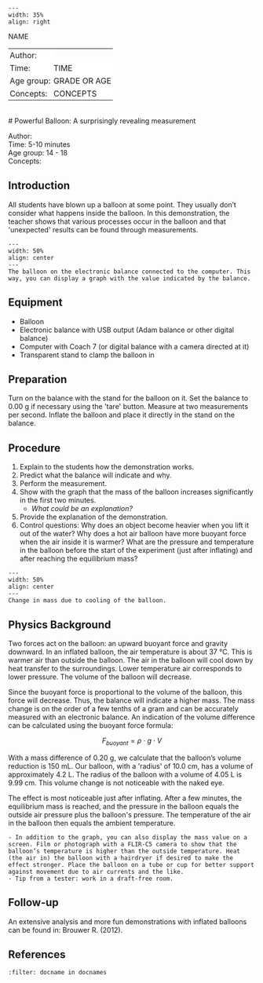 

<div style="clear: both;">

```{figure} ../../figures/ready.png
---
width: 35%
align: right
```

</div>

<table style="width: 100%; border-collapse: collapse; border: none;">
    <tr style="background-color: white;"> 
        <td style="text-align: left; padding: 3px; border: none;">Author:</td
        <td style="text-align: left; padding: 3px; border: none;">NAME</td>
    </tr>
    <tr style="background-color: white;">
        <td style="text-align: left; padding: 3px; border: none;">Time:</td>
        <td style="text-align: left; padding: 3px; border: none;">TIME</td>
    </tr>
    <tr style="background-color: white;">
        <td style="text-align: left; padding: 3px; border: none;">Age group:</td>
        <td style="text-align: left; padding: 3px; border: none;">GRADE OR AGE</td>
    </tr>
    <tr style="background-color: white;">
        <td style="text-align: left; padding: 3px; border: none;">Concepts:</td>
        <td style="text-align: left; padding: 3px; border: none;">CONCEPTS</td>
    </tr>
</table><br>
# Powerful Balloon: A surprisingly revealing measurement


Author:     \
Time:	5-10 minutes  	\
Age group:	14 - 18\
Concepts:	


## Introduction
All students have blown up a balloon at some point. They usually don’t consider what happens inside the balloon. In this demonstration, the teacher shows that various processes occur in the balloon and that 'unexpected' results can be found through measurements.

```{figure} demo65_figure1.JPG
---
width: 50%
align: center
---
The balloon on the electronic balance connected to the computer. This way, you can display a graph with the value indicated by the balance.
```

## Equipment
- Balloon
- Electronic balance with USB output (Adam balance or other digital balance)
- Computer with Coach 7 (or digital balance with a camera directed at it)
- Transparent stand to clamp the balloon in

## Preparation
Turn on the balance with the stand for the balloon on it. Set the balance to 0.00 g if necessary using the 'tare' button. Measure at two measurements per second. Inflate the balloon and place it directly in the stand on the balance.

## Procedure
1. Explain to the students how the demonstration works.
2. Predict what the balance will indicate and why.
3. Perform the measurement.
4. Show with the graph that the mass of the balloon increases significantly in the first two minutes.
    - *What could be an explanation?*
6. Provide the explanation of the demonstration.
7. Control questions: Why does an object become heavier when you lift it out of the water? Why does a hot air balloon have more buoyant force when the air inside it is warmer? What are the pressure and temperature in the balloon before the start of the experiment (just after inflating) and after reaching the equilibrium mass?

```{figure} demo65_figure2.JPG
---
width: 50%
align: center
---
Change in mass due to cooling of the balloon.
```


## Physics Background
Two forces act on the balloon: an upward buoyant force and gravity downward. In an inflated balloon, the air temperature is about 37 °C. This is warmer air than outside the balloon. The air in the balloon will cool down by heat transfer to the surroundings. Lower temperature air corresponds to lower pressure. The volume of the balloon will decrease.

Since the buoyant force is proportional to the volume of the balloon, this force will decrease. Thus, the balance will indicate a higher mass. The mass change is on the order of a few tenths of a gram and can be accurately measured with an electronic balance. An indication of the volume difference can be calculated using the buoyant force formula:

$$ F_{buoyant} = \rho \cdot g \cdot V$$

With a mass difference of 0.20 g, we calculate that the balloon’s volume reduction is 150 mL. Our balloon, with a 'radius' of 10.0 cm, has a volume of approximately 4.2 L. The radius of the balloon with a volume of 4.05 L is 9.99 cm. This volume change is not noticeable with the naked eye.

The effect is most noticeable just after inflating. After a few minutes, the equilibrium mass is reached, and the pressure in the balloon equals the outside air pressure plus the balloon's pressure. The temperature of the air in the balloon then equals the ambient temperature.

```{tip}
- In addition to the graph, you can also display the mass value on a screen. Film or photograph with a FLIR-C5 camera to show that the balloon’s temperature is higher than the outside temperature. Heat (the air in) the balloon with a hairdryer if desired to make the effect stronger. Place the balloon on a tube or cup for better support against movement due to air currents and the like. 
- Tip from a tester: work in a draft-free room.
```
## Follow-up
An extensive analysis and more fun demonstrations with inflated balloons can be found in: Brouwer R. (2012).


## References
```{bibliography}
:filter: docname in docnames
```